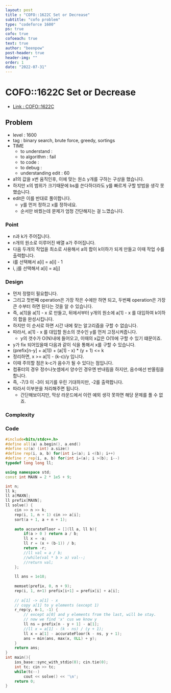 ```yaml
---
layout: post
title : "COFO::1622C Set or Decrease"
subtitle: "cofo problem"
type: "codeforce 1600"
ps: true
cofo: true
cofoeach: true
text: true
author: "beenpow"
post-header: true
header-img: ""
order: 1
date: "2022-07-31"
---
```

# COFO::1622C Set or Decrease
- [Link : COFO::1622C](https://codeforces.com/problemset/problem/1622/C)


## Problem 

- level : 1600
- tag : binary search, brute force, greedy, sortings
- TIME
  - to understand    : 
  - to algorithm     : fail
  - to code          : 
  - to debug         : 
  - understanding edit : 60
- a1의 값을 x번 움직인후, 이에 맞는 원소 y개를 구하는 구상을 했습니다.
- 하지만 x의 범위가 크기때문에  bs를 쓴다하더라도 y를 빠르게 구할 방법을 생각 못했습니다.
- edit은 이를 반대로 풀이합니다.
  - y를 먼저 정하고 x를 정하네요.
  - 순서만 바꿨는데 문제가 엄청 간단해지는 걸 느꼈습니다.

### Point
- n과 k가 주어집니다.
- n개의 원소로 이루어진 배열 a가 주어집니다.
- 다음 두개의 작업을 최소로 사용해서 a의 합이 k이하가 되게 만들고 이때 작업 수를 출력합니다.
 -  i를 선택해서 a[i] = a[i] - 1 
  - i, j를 선택해서 a[i] = a[j]


### Design
- 먼저 정렬이 필요합니다.
- 그리고 첫번째 operation은 가장 작은 수에만 하면 되고, 두번째 operation은 가장 큰 수부터 하면 된다는 것을 알 수 있습니다.
- 즉, a[1]을 a[1] - x 로 만들고, 뒤에서부터 y개의 원소에 a[1] - x 를 대입하여 k이하의 합을 완성시킵니다.
- 하지만 이 순서로 하면 시간 내에 찾는 알고리즘을 구할 수 없습니다.
- 따라서, a[1] - x 를 대입할 원소의 갯수인 y를 먼저 고정시켜줍니다.
  - y의 갯수가 O(N)내에 들어오고, 이때의 x값은 O(1)에 구할 수 있기 떄문이죠.
- y가 fix 되어있을때 다음과 같이 식을 통해서 x를 구할 수 있습니다.
- (prefix[n-y] + a[1]) + (a[1] - x) * (y + 1) <= k
- 정리하면, x >= a[1] - (k-c)/y 입니다.
- 이때 주의할 점은 k-c가 음수가 될 수 있다는 점입니다.
- 컴퓨터의 경우 정수나눗셈에서 양수인 경우엔 반내림을 하지만, 음수에선 반올림을 합니다.
- 즉, -7/3 이 -3이 되기를 우린 기대하지만, -2를 출력합니다.
- 따라서 이부분을 처리해주면 됩니다.
  - 간단해보이지만, 막상 라운드에서 이런 예외 생각 못하면 해당 문제를 풀 수 없죠.

### Complexity

### Code

```cpp
#include<bits/stdc++.h>
#define all(a) a.begin(), a.end()
#define sz(a) (int) a.size()
#define rep(i, a, b) for(int i=(a); i <(b); i++)
#define r_rep(i, a, b) for(int i=(a); i >(b); i--)
typedef long long ll;

using namespace std;
const int MAXN = 2 * 1e5 + 9;

int n;
ll k;
ll a[MAXN];
ll prefix[MAXN];
ll solve() {
    cin >> n >> k;
    rep(i, 1, n + 1) cin >> a[i];
    sort(a + 1, a + n + 1);
    
    auto accurateFloor = [](ll a, ll b){
        if(a > 0 ) return a / b;
        ll x = -a;
        ll r = (x + (b-1)) / b;
        return -r;
        //ll val = a / b;
        //while(val * b > a) val--;
        //return val;
    };
    
    ll ans = 1e18;
    
    memset(prefix, 0, n + 9);
    rep(i, 1, n+1) prefix[i+1] = prefix[i] + a[i];
    
    // a[1] -> a[1] - x
    // copy a[1] to y elements (except 1)
    r_rep(y, n-1, -1) {
        // except a[0] and y elements from the last, will be stay.
        // now we find 'x' cus we know y
        ll ns = prefix[n - y + 1] - a[1];
        //ll x = a[1] - (k - ns) / (y + 1);
        ll x = a[1] - accurateFloor(k - ns, y + 1);
        ans = min(ans, max(x, 0LL) + y);
    }
    return ans;
}
int main(){
    ios_base::sync_with_stdio(0); cin.tie(0);
    int tc; cin >> tc;
    while(tc--)
        cout << solve() << '\n';
    return 0;
}
```
